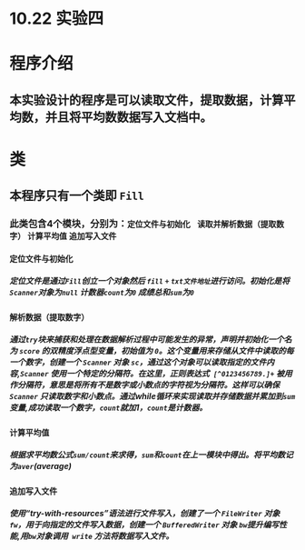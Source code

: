 # 10.22 实验四
# 程序介绍
## 本实验设计的程序是可以读取文件，提取数据，计算平均数，并且将平均数数据写入文档中。
# 类
## 本程序只有一个类即 `Fill` 
### 此类包含4个模块，分别为：`定位文件与初始化 ` `读取并解析数据（提取数字）` `计算平均值` `追加写入文件`
#### 定位文件与初始化
##### 定位文件是通过`Fill`创立一个对象然后 `fill` `+` `txt文件地址`进行访问。初始化是将`Scanner`对象为`null` 计数器`count`为`0` 成绩总和`sum`为`0`
#### 解析数据（提取数字）
##### 通过`try`块来捕获和处理在数据解析过程中可能发生的异常，声明并初始化一个名为 `score` 的双精度浮点型变量，初始值为 `0`。这个变量用来存储从文件中读取的每一个数字，创建一个 `Scanner` 对象 `sc`，通过这个对象可以读取指定的文件内容,`Scanner` 使用一个特定的分隔符。在这里，正则表达式` [^0123456789.]+` 被用作分隔符，意思是将所有不是数字或小数点的字符视为分隔符。这样可以确保 `Scanner` 只读取数字和小数点。通过while循环来实现读取并存储数据并累加到`sum`变量,成功读取一个数字，`count`就加1，`count`是计数器。
#### 计算平均值
##### 根据求平均数公式`sum/count`来求得，`sum`和`count`在上一模块中得出。将平均数记为`aver`(average)
#### 追加写入文件
##### 使用“try-with-resources”语法进行文件写入，创建了一个 `FileWriter` 对象 `fw`，用于向指定的文件写入数据，创建一个 `BufferedWriter` 对象 `bw`提升编写性能,用` bw `对象调用` write` 方法将数据写入文件。


